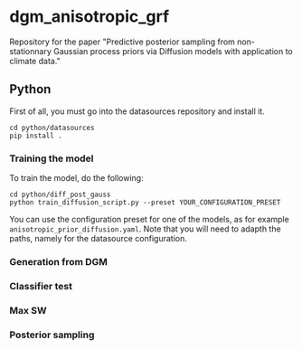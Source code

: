 # dgm_anisotropic_grf
Repository for the paper "Predictive posterior sampling from non-stationnary Gaussian process priors via Diffusion models with application to climate data."


## Python

First of all, you must go into the datasources repository and install it.
```
cd python/datasources
pip install .
```

### Training the model

To train the model, do the following:

```
cd python/diff_post_gauss
python train_diffusion_script.py --preset YOUR_CONFIGURATION_PRESET
```

You can use the configuration preset for one of the models, as for example `anisotropic_prior_diffusion.yaml`. Note that you will need to adapth the paths, namely for the datasource configuration.

### Generation from DGM

### Classifier test

### Max SW 

### Posterior sampling


